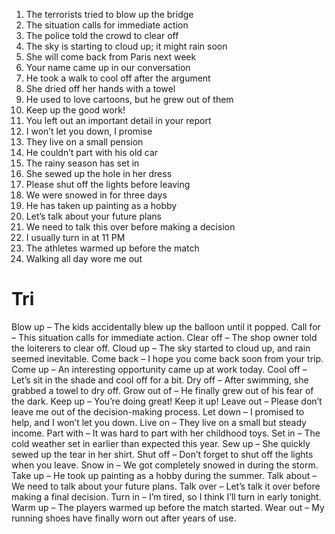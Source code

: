 1. The terrorists tried to blow up the bridge
2. The situation calls for immediate action
3. The police told the crowd to clear off
4. The sky is starting to cloud up; it might rain soon
5. She will come back from Paris next week
6. Your name came up in our conversation
7. He took a walk to cool off after the argument
8. She dried off her hands with a towel
9. He used to love cartoons, but he grew out of them
10. Keep up the good work!
11. You left out an important detail in your report
12. I won’t let you down, I promise
13. They live on a small pension
14. He couldn’t part with his old car
15. The rainy season has set in
16. She sewed up the hole in her dress
17. Please shut off the lights before leaving
18. We were snowed in for three days
19. He has taken up painting as a hobby
20. Let’s talk about your future plans
21. We need to talk this over before making a decision
22. I usually turn in at 11 PM
23. The athletes warmed up before the match
24. Walking all day wore me out

# Tri
Blow up – The kids accidentally blew up the balloon until it popped.
Call for – This situation calls for immediate action.
Clear off – The shop owner told the loiterers to clear off.
Cloud up – The sky started to cloud up, and rain seemed inevitable.
Come back – I hope you come back soon from your trip.
Come up – An interesting opportunity came up at work today.
Cool off – Let’s sit in the shade and cool off for a bit.
Dry off – After swimming, she grabbed a towel to dry off.
Grow out of – He finally grew out of his fear of the dark.
Keep up – You’re doing great! Keep it up!
Leave out – Please don’t leave me out of the decision-making process.
Let down – I promised to help, and I won’t let you down.
Live on – They live on a small but steady income.
Part with – It was hard to part with her childhood toys.
Set in – The cold weather set in earlier than expected this year.
Sew up – She quickly sewed up the tear in her shirt.
Shut off – Don’t forget to shut off the lights when you leave.
Snow in – We got completely snowed in during the storm.
Take up – He took up painting as a hobby during the summer.
Talk about – We need to talk about your future plans.
Talk over – Let’s talk it over before making a final decision.
Turn in – I’m tired, so I think I’ll turn in early tonight.
Warm up – The players warmed up before the match started.
Wear out – My running shoes have finally worn out after years of use.